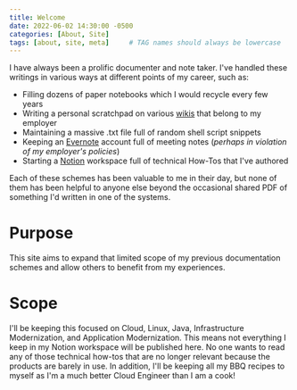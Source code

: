 ```yaml
---
title: Welcome
date: 2022-06-02 14:30:00 -0500
categories: [About, Site]
tags: [about, site, meta]     # TAG names should always be lowercase
---
```


I have always been a prolific documenter and note taker.  I've handled
these writings in various ways at different points of my career, such as:
* Filling dozens of paper notebooks which I would recycle every few years
* Writing a personal scratchpad on various [wikis](https://tiki.org/) that belong to my employer
* Maintaining a massive .txt file full of random shell script snippets
* Keeping an [Evernote](https://evernote.com) account full of meeting notes (*perhaps in violation of my employer's policies*)
* Starting a [Notion](https://notion.so/) workspace full of technical How-Tos that I've authored

Each of these schemes has been valuable to me in their day, but none of them has
been helpful to anyone else beyond the occasional shared PDF of something I'd written in one of the systems.

# Purpose
This site aims to expand that limited scope of my previous documentation schemes and allow
others to benefit from my experiences.

# Scope
I'll be keeping this focused on Cloud, Linux, Java, Infrastructure Modernization, and
Application Modernization.  This means not everything I keep in my Notion workspace will
be published here.  No one wants to read any of those technical how-tos that are no longer
relevant because the products are barely in use.  In addition, I'll be keeping all my
BBQ recipes to myself as I'm a much better Cloud Engineer than I am a cook!
